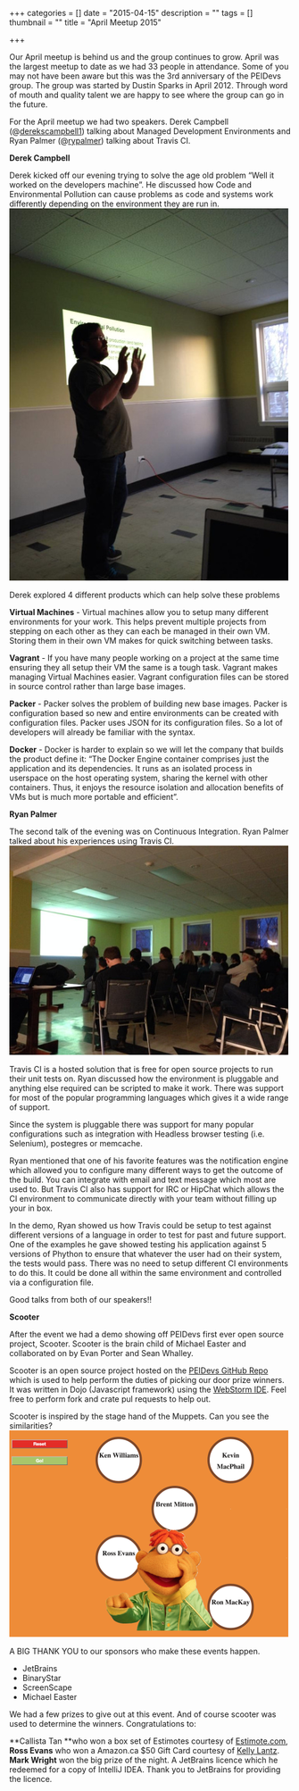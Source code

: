 +++
categories = []
date = "2015-04-15"
description = ""
tags = []
thumbnail = ""
title = "April Meetup 2015"

+++


Our April meetup is behind us and the group continues to grow. April was the largest meetup to date as we had 33 people in attendance. Some of you may not have been aware but this was the 3rd anniversary of the PEIDevs group. The group was started by Dustin Sparks in April 2012. Through word of mouth and quality talent we are happy to see where the group can go in the future.

For the April meetup we had two speakers. Derek Campbell (@[derekscampbell1](https://twitter.com/derekscampbell1)) talking about Managed Development Environments and Ryan Palmer (@[rypalmer](https://www.twitter.com/rypalmer)) talking about Travis CI.

**Derek Campbell**

Derek kicked off our evening trying to solve the age old problem “Well it worked on the developers machine”. He discussed how Code and Environmental Pollution can cause problems as code and systems work differently depending on the environment they are run in.![](/uploads/2017/04/24/derek__.jpg)

Derek explored 4 different products which can help solve these problems

**Virtual Machines** - Virtual machines allow you to setup many different environments for your work. This helps prevent multiple projects from stepping on each other as they can each be managed in their own VM. Storing them in their own VM makes for quick switching between tasks.

**Vagrant** - If you have many people working on a project at the same time ensuring they all setup their VM the same is a tough task. Vagrant makes managing Virtual Machines easier. Vagrant configuration files can be stored in source control rather than large base images.

**Packer** -  Packer solves the problem of building new base images. Packer is configuration based so new and entire environments can be created with configuration files. Packer uses JSON for its configuration files. So a lot of developers will already be familiar with the syntax.

**Docker** - Docker is harder to explain so we will let the company that builds the product define it: “The Docker Engine container comprises just the application and its dependencies. It runs as an isolated process in userspace on the host operating system, sharing the kernel with other containers. Thus, it enjoys the resource isolation and allocation benefits of VMs but is much more portable and efficient”.

**Ryan Palmer**

The second talk of the evening was on Continuous Integration. Ryan Palmer talked about his experiences using Travis CI.![](/uploads/2017/04/24/ryan_april.jpg)

Travis CI is a hosted solution that is free for open source projects to run their unit tests on. Ryan discussed how the environment is pluggable and anything else required can be scripted to make it work. There was support for most of the popular programming languages which gives it a wide range of support.

Since the system is pluggable there was support for many popular configurations such as integration with Headless browser testing (i.e. Selenium), postegres or memcache.

Ryan mentioned that one of his favorite features was the notification engine which allowed you to configure many different ways to get the outcome of the build. You can integrate with email and text message which most are used to. But Travis CI also has support for IRC or HipChat which allows the CI environment to communicate directly with your team without filling up your in box.

In the demo, Ryan showed us how Travis could be setup to test against different versions of a language in order to test for past and future support. One of the examples he gave showed testing his application against 5 versions of Phython to ensure that whatever the user had on their system, the tests would pass. There was no need to setup different CI environments to do this. It could be done all within the same environment and controlled via a configuration file.

Good talks from both of our speakers!!

**Scooter**

After the event we had a demo showing off PEIDevs first ever open source project, Scooter. Scooter is the brain child of Michael Easter and collaborated on by Evan Porter and Sean Whalley.

Scooter is an open source project hosted on the [PEIDevs GitHub Repo](https://github.com/peidevs) which is used to help perform the duties of picking our door prize winners. It was written in Dojo (Javascript framework) using the [WebStorm IDE](http://www.jetbrains.com/products). Feel free to perform fork and crate pul requests to help out.

Scooter is inspired by the stage hand of the Muppets. Can you see the similarities?![](/uploads/2017/04/24/scooter.png)

A BIG THANK YOU to our sponsors who make these events happen.

* JetBrains
* BinaryStar
* ScreenScape
* Michael Easter

We had a few prizes to give out at this event. And of course scooter was used to determine the winners. Congratulations to:

**Callista Tan **who won a box set of Estimotes courtesy of [Estimote.com](http://estimote.com/), **Ross Evans** who won a Amazon.ca $50 Gift Card courtesy of [Kelly Lantz](http://www.century21.ca/kelly.lantz). **Mark Wright** won the big prize of the night. A JetBrains licence which he redeemed for a copy of IntelliJ IDEA. Thank you to JetBrains for providing the licence.





